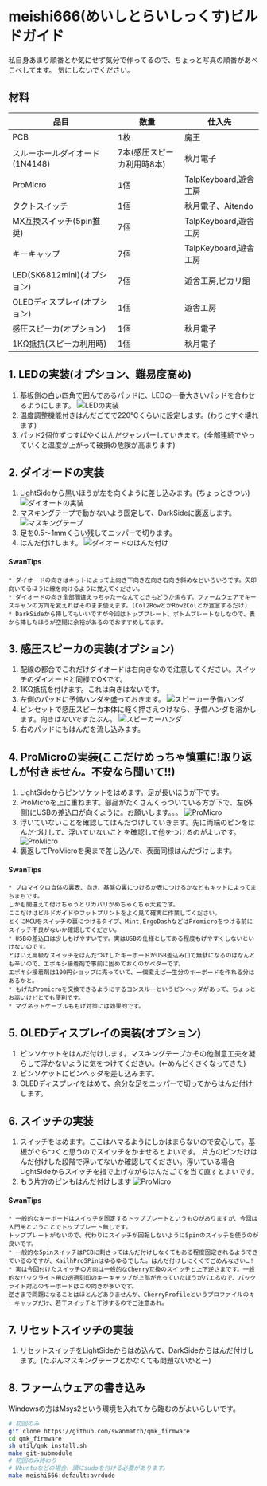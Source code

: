 # meishi666(めいしとらいしっくす)ビルドガイド
私自身あまり順番とか気にせず気分で作ってるので、ちょっと写真の順番があべこべしてます。
気にしないでください。

## 材料

| 品目 | 数量 | 仕入先 |
| - | - | - |
| PCB | 1枚 | 魔王 |
| スルーホールダイオード(1N4148) | 7本(感圧スピーカ利用時8本) | 秋月電子 |
| ProMicro | 1個 | TalpKeyboard,遊舎工房 |
| タクトスイッチ | 1個 | 秋月電子、Aitendo |
| MX互換スイッチ(5pin推奨) | 7個 | TalpKeyboard,遊舎工房 |
| キーキャップ | 7個 | TalpKeyboard,遊舎工房 |
| LED(SK6812mini)(オプション) | 7個 | 遊舎工房,ピカリ館 |
| OLEDディスプレイ(オプション) | 1個 | 遊舎工房 |
| 感圧スピーカ(オプション) | 1個 | 秋月電子 |
| 1KΩ抵抗(スピーカ利用時) | 1個 | 秋月電子 |


## 1. LEDの実装(オプション、難易度高め)
1. 基板側の白い四角で囲んであるパッドに、LEDの一番大きいパッドを合わせるようにします。
![LEDの実装](./images/1.jpg)
2. 温度調整機能付きはんだごてで220℃くらいに設定します。(わりとすぐ壊れます)
3. パッド2個位ずつすばやくはんだジャンパーしていきます。(全部連続でやっていくと温度が上がって破損の危険が高まります)

## 2. ダイオードの実装

1. LightSideから黒いほうが左を向くように差し込みます。(ちょっときつい)
![ダイオードの実装](images/2.jpg)
2. マスキングテープで動かないよう固定して、DarkSideに裏返します。
![マスキングテープ](images/3.jpg)
3. 足を0.5～1mmくらい残してニッパーで切ります。
4. はんだ付けします。
![ダイオードのはんだ付け](images/4.jpg)

#### SwanTips
    * ダイオードの向きはキットによって上向き下向き左向き右向き斜めなどいろいろです。矢印向いてるほうに線を向けるように覚えてください。
    * ダイオードの向き全部間違えっちゃたーなんてときもどうか焦らず。ファームウェアでキースキャンの方向を変えればそのまま使えます。(Col2RowとかRow2Colとか宣言するだけ)
    * DarkSideから挿してもいいですが今回はトッププレート、ボトムプレートなしなので、表から挿したほうが空間に余裕があるのでおすすめしてます。

## 3. 感圧スピーカの実装(オプション)
1. 配線の都合でこれだけダイオードは右向きなので注意してください。スイッチのダイオードと同様でOKです。
2. 1KΩ抵抗を付けます。これは向きはないです。
3. 左側のパッドに予備ハンダを盛っておきます。
![スピーカー予備ハンダ](images/5.jpg)
4. ピンセットで感圧スピーカ本体に軽く押さえつけなら、予備ハンダを溶かします。向きはないですたぶん。
![スピーカーハンダ](images/6.jpg)
5. 右のパッドにもはんだを流し込みます。

## 4. ProMicroの実装(ここだけめっちゃ慎重に!取り返しが付きません。不安なら聞いて!!)
1. LightSideからピンソケットをはめます。足が長いほうが下です。
2. ProMicroを上に重ねます。部品がたくさんくっついている方が下で、左(外側)にUSBの差込口が向くように。お願いします。。。
![ProMicro](images/7.jpg)
3. 浮いていないことを確認してはんだづけしていきます。先に両端のピンをはんだづけして、浮いていないことを確認して他をつけるのがよいです。
![ProMicro](images/8.jpg)
4. 裏返してProMicroを奥まで差し込んで、表面同様はんだづけします。

#### SwanTips
    * プロマイクロ自体の裏表、向き、基盤の裏につけるか表につけるかなどもキットによってまちまちです。
    しかも間違えて付けちゃうとリカバリがめちゃくちゃ大変です。
    ここだけはビルドガイドやフットプリントをよく見て確実に作業してください。
    とくにMCUをスイッチの裏につけるタイプ、Mint,ErgoDashなどはPromicroをつける前にスイッチ不良がないか確認してください。
    * USBの差込口は少しもげやすいです。実はUSBの仕様としてある程度もげやすくしないといけないのです。
    とはいえ高級なスイッチをはんだづけしたキーボードがUSB差込み口で無駄になるのはなんとも辛いので、エポキシ接着剤で事前に固めておくのがベターです。
    エポキシ接着剤は100円ショップに売っていて、一個変えば一生分のキーボードを作れる分はあるかと。
    * もげたPromicroを交換できるようにするコンスルーというピンヘッダがあって、ちょっとお高いけどとても便利です。
    * マグネットケーブルももげ対策には効果的です。

## 5. OLEDディスプレイの実装(オプション)
1. ピンソケットをはんだ付けします。マスキングテープかその他創意工夫を凝らして浮かないように気をつけてください。(←めんどくさくなってきた)
2. ピンソケットにピンヘッダを差し込みます。
3. OLEDディスプレイをはめて、余分な足をニッパーで切ってからはんだ付けします。

## 6. スイッチの実装
1. スイッチをはめます。ここはハマるようにしかはまらないので安心して。基板がぐらつくと思うのでスイッチをかませるとよいです。
片方のピンだけはんだ付けした段階で浮いてないか確認してください。浮いている場合LightSideからスイッチを指で上げながらはんだごてを当て直すとよいです。
2. もう片方のピンもはんだ付けします
![ProMicro](images/9.jpg)

#### SwanTips
    * 一般的なキーボードはスイッチを固定するトッププレートというものがありますが、今回は入門用ということでトッププレート無しです。
    トッププレートがないので、代わりにスイッチが回転しないように5pinのスイッチを使うのが良いです。
    * 一般的な5pinスイッチはPCBに刺さってはんだ付けしなくてもある程度固定されるようできているのですが、KailhPro5Pinはゆるゆるでした。はんだ付けしにくくてごめんなさい…！
    * 実は今回付けたスイッチの方向は一般的なCherry互換のスイッチと上下逆さまです。一般的なバックライト用の透過刻印のキーキャップが上部が光っていたほうがバエるので、バックライト対応のキーボードはこの向きが多いです。
    逆さまで問題になることはほとんどありませんが、CherryProfileというプロファイルのキーキャップだけ、若干スイッチと干渉するのでご注意あれ。

## 7. リセットスイッチの実装
1. リセットスイッチをLightSideからはめ込んで、DarkSideからはんだ付けします。(たぶんマスキングテープとかなくても問題ないかとー)

## 8. ファームウェアの書き込み
Windowsの方はMsys2という環境を入れてから臨むのがよいらしいです。

```sh
# 初回のみ
git clone https://github.com/swanmatch/qmk_firmware
cd qmk_firmware
sh util/qmk_install.sh
make git-submodule
# 初回のみ終わり
# Ubuntuなどの場合、頭にsudoを付ける必要があります。
make meishi666:default:avrdude
```

